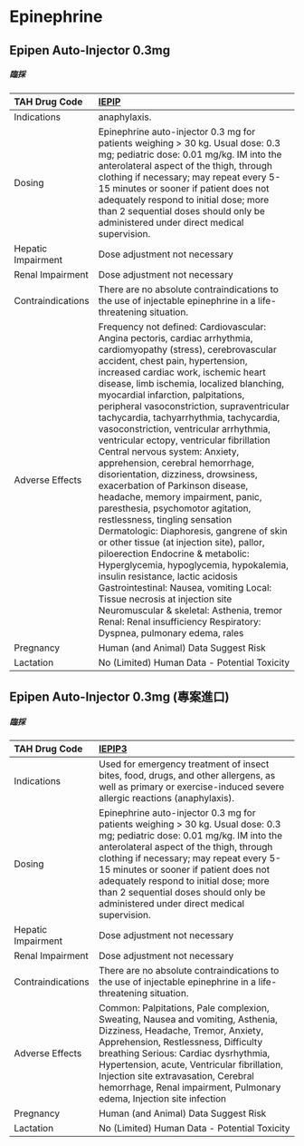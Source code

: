 # Epinephrine

## Epipen Auto-Injector 0.3mg

##### 臨採

| TAH Drug Code      | [IEPIP](https://www.tahsda.org.tw/drugs/hissearch.php?drug_code=IEPIP)                                                                                                                                                                                                                                                                                                                                                                                                                                                                                                                                                                                                                                                                                                                                                                                                                                                                                                                                                                                                                                                             |
|:-------------------|:-----------------------------------------------------------------------------------------------------------------------------------------------------------------------------------------------------------------------------------------------------------------------------------------------------------------------------------------------------------------------------------------------------------------------------------------------------------------------------------------------------------------------------------------------------------------------------------------------------------------------------------------------------------------------------------------------------------------------------------------------------------------------------------------------------------------------------------------------------------------------------------------------------------------------------------------------------------------------------------------------------------------------------------------------------------------------------------------------------------------------------------|
| Indications        | anaphylaxis.                                                                                                                                                                                                                                                                                                                                                                                                                                                                                                                                                                                                                                                                                                                                                                                                                                                                                                                                                                                                                                                                                                                       |
| Dosing             | Epinephrine auto-injector 0.3 mg for patients weighing > 30 kg. Usual dose: 0.3 mg; pediatric dose: 0.01 mg/kg. IM into the anterolateral aspect of the thigh, through clothing if necessary; may repeat every 5-15 minutes or sooner if patient does not adequately respond to initial dose; more than 2 sequential doses should only be administered under direct medical supervision.                                                                                                                                                                                                                                                                                                                                                                                                                                                                                                                                                                                                                                                                                                                                           |
| Hepatic Impairment | Dose adjustment not necessary                                                                                                                                                                                                                                                                                                                                                                                                                                                                                                                                                                                                                                                                                                                                                                                                                                                                                                                                                                                                                                                                                                      |
| Renal Impairment   | Dose adjustment not necessary                                                                                                                                                                                                                                                                                                                                                                                                                                                                                                                                                                                                                                                                                                                                                                                                                                                                                                                                                                                                                                                                                                      |
| Contraindications  | There are no absolute contraindications to the use of injectable epinephrine in a life-threatening situation.                                                                                                                                                                                                                                                                                                                                                                                                                                                                                                                                                                                                                                                                                                                                                                                                                                                                                                                                                                                                                      |
| Adverse Effects    | Frequency not defined: Cardiovascular: Angina pectoris, cardiac arrhythmia, cardiomyopathy (stress), cerebrovascular accident, chest pain, hypertension, increased cardiac work, ischemic heart disease, limb ischemia, localized blanching, myocardial infarction, palpitations, peripheral vasoconstriction, supraventricular tachycardia, tachyarrhythmia, tachycardia, vasoconstriction, ventricular arrhythmia, ventricular ectopy, ventricular fibrillation Central nervous system: Anxiety, apprehension, cerebral hemorrhage, disorientation, dizziness, drowsiness, exacerbation of Parkinson disease, headache, memory impairment, panic, paresthesia, psychomotor agitation, restlessness, tingling sensation Dermatologic: Diaphoresis, gangrene of skin or other tissue (at injection site), pallor, piloerection Endocrine & metabolic: Hyperglycemia, hypoglycemia, hypokalemia, insulin resistance, lactic acidosis Gastrointestinal: Nausea, vomiting Local: Tissue necrosis at injection site Neuromuscular & skeletal: Asthenia, tremor Renal: Renal insufficiency Respiratory: Dyspnea, pulmonary edema, rales |
| Pregnancy          | Human (and Animal) Data Suggest Risk                                                                                                                                                                                                                                                                                                                                                                                                                                                                                                                                                                                                                                                                                                                                                                                                                                                                                                                                                                                                                                                                                               |
| Lactation          | No (Limited) Human Data - Potential Toxicity                                                                                                                                                                                                                                                                                                                                                                                                                                                                                                                                                                                                                                                                                                                                                                                                                                                                                                                                                                                                                                                                                       |

## Epipen Auto-Injector 0.3mg (專案進口)

##### 臨採

| TAH Drug Code      | [IEPIP3](https://www.tahsda.org.tw/drugs/hissearch.php?drug_code=IEPIP3)                                                                                                                                                                                                                                                                                                                 |
|:-------------------|:-----------------------------------------------------------------------------------------------------------------------------------------------------------------------------------------------------------------------------------------------------------------------------------------------------------------------------------------------------------------------------------------|
| Indications        | Used for emergency treatment of insect bites, food, drugs, and other allergens, as well as primary or exercise-induced severe allergic reactions (anaphylaxis).                                                                                                                                                                                                                          |
| Dosing             | Epinephrine auto-injector 0.3 mg for patients weighing > 30 kg. Usual dose: 0.3 mg; pediatric dose: 0.01 mg/kg. IM into the anterolateral aspect of the thigh, through clothing if necessary; may repeat every 5-15 minutes or sooner if patient does not adequately respond to initial dose; more than 2 sequential doses should only be administered under direct medical supervision. |
| Hepatic Impairment | Dose adjustment not necessary                                                                                                                                                                                                                                                                                                                                                            |
| Renal Impairment   | Dose adjustment not necessary                                                                                                                                                                                                                                                                                                                                                            |
| Contraindications  | There are no absolute contraindications to the use of injectable epinephrine in a life-threatening situation.                                                                                                                                                                                                                                                                            |
| Adverse Effects    | Common: Palpitations, Pale complexion, Sweating, Nausea and vomiting, Asthenia, Dizziness, Headache, Tremor, Anxiety, Apprehension, Restlessness, Difficulty breathing Serious: Cardiac dysrhythmia, Hypertension, acute, Ventricular fibrillation, Injection site extravasation, Cerebral hemorrhage, Renal impairment, Pulmonary edema, Injection site infection                       |
| Pregnancy          | Human (and Animal) Data Suggest Risk                                                                                                                                                                                                                                                                                                                                                     |
| Lactation          | No (Limited) Human Data - Potential Toxicity                                                                                                                                                                                                                                                                                                                                             |

